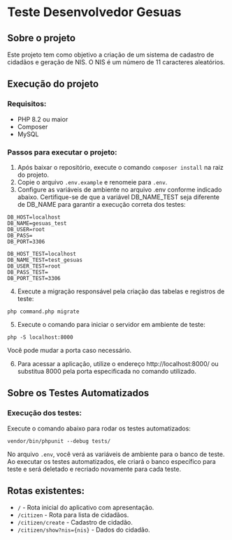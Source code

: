 
# Teste Desenvolvedor Gesuas

## Sobre o projeto
Este projeto tem como objetivo a criação de um sistema de cadastro de cidadãos e geração de NIS. O NIS é um número de 11 caracteres aleatórios.

## Execução do projeto

### Requisitos:
- PHP 8.2 ou maior
- Composer
- MySQL

### Passos para executar o projeto:
1. Após baixar o repositório, execute o comando `composer install` na raiz do projeto.
2. Copie o arquivo `.env.example` e renomeie para `.env`.
3. Configure as variáveis de ambiente no arquivo .env conforme indicado abaixo. Certifique-se de que a variável DB_NAME_TEST seja diferente de DB_NAME para garantir a execução correta dos testes:
```
DB_HOST=localhost
DB_NAME=gesuas_test
DB_USER=root
DB_PASS=
DB_PORT=3306

DB_HOST_TEST=localhost
DB_NAME_TEST=test_gesuas
DB_USER_TEST=root
DB_PASS_TEST=
DB_PORT_TEST=3306
```

4. Execute a migração responsável pela criação das tabelas e registros de teste:
```
php command.php migrate
```

5. Execute o comando para iniciar o servidor em ambiente de teste:
```
php -S localhost:8000
```
   Você pode mudar a porta caso necessário.

6. Para acessar a aplicação, utilize o endereço http://localhost:8000/ ou substitua 8000 pela porta especificada no comando utilizado.

## Sobre os Testes Automatizados

### Execução dos testes:
Execute o comando abaixo para rodar os testes automatizados:
```
vendor/bin/phpunit --debug tests/
```

No arquivo `.env`, você verá as variáveis de ambiente para o banco de teste. Ao executar os testes automatizados, ele criará o banco específico para teste e será deletado e recriado novamente para cada teste.

## Rotas existentes:
- `/` - Rota inicial do aplicativo com apresentação.
- `/citizen` - Rota para lista de cidadãos.
- `/citizen/create` - Cadastro de cidadão.
- `/citizen/show?nis={nis}` - Dados do cidadão.
